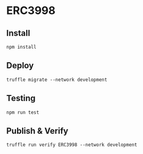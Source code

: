 # ERC3998

## Install
```
npm install
```

## Deploy
```
truffle migrate --network development  
```

## Testing
```
npm run test
```

## Publish & Verify
```
truffle run verify ERC3998 --network development
```
